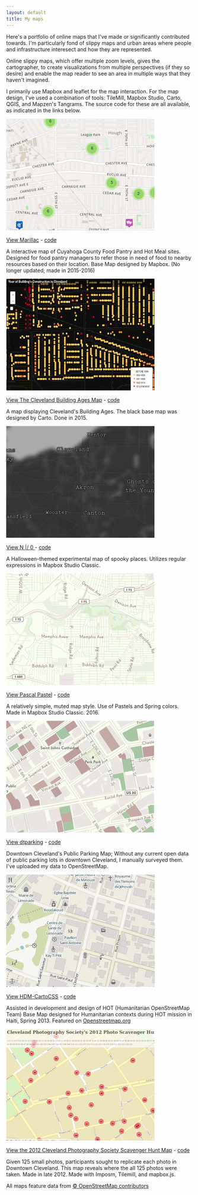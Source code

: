```yaml
---
layout: default 
title: My maps
---
```


Here's a portfolio of online maps that I've made or significantly contributed towards. I'm particularly fond of slippy maps and urban areas where people and infrastructure interesect and how they are represented.

Online slippy maps, which offer multiple zoom levels, gives the cartographer, to create visualizations from multiple perspectives (if they so desire) and enable the map reader to see an area in multiple ways that they haven't imagined.

I primarily use Mapbox and leaflet for the map interaction. For the map design, I've used a combination of tools: TileMill, Mapbox Studio, Carto, QGIS, and Mapzen's Tangrams. The source code for these are all available, as indicated in the links below.


![Marillac, cuyahoga food pantry web map](/images/2015-03-24-marillac-excerpt.png "Marillac, cuyahoga food pantry web map")

[View Marillac](http://skorasaurus.github.io/marillac/) -  [code](https://github.com/skorasaurus/marillac) 
   
A interactive map of Cuyahoga County Food Pantry and Hot Meal sites. Designed for food pantry managers to refer those in need of food to nearby resources based on their location. Base Map designed by Mapbox. (No longer updated; made in 2015-2016)

![Cleveland Building Ages Map](/images/2016-01-09-clebuildings-excerpt.png "Ages of Cleveland Buildings")

[View The Cleveland Building Ages Map](clebuildings/index.html) -  [code](https://github.com/skorasaurus/clebuildings) 
   
A map displaying Cleveland's Building Ages. The black base map was designed by Carto. Done in 2015.

![a picture of my haunted NWO map](/images/2016-09-27-nwo-excerpt.png "will's NWO map that is black and gray")


[View N \|/ 0 ](nwo.html) - [code](https://github.com/skorasaurus/nw0.tm2)

A Halloween-themed experimental map of spooky places.
Utilizes regular expressions in Mapbox Studio Classic. 


![Pascal Pastel base map](/images/2016-09-27-pascal_pastel-excerpt.png "will's Mapbox Map of -81.5831, 41.1425")

[View Pascal Pastel](https://a.tiles.mapbox.com/v4/skorasaurus.j73ni225/page.html?access_token=pk.eyJ1Ijoic2tvcmFzYXVydXMiLCJhIjoiaEdGTUZWTSJ9.osOC8tWU3bMaNprVNoEu7g#15/41.5040/-81.6829) - [code](https://github.com/skorasaurus/pascalpastel.tm2)

A relatively simple, muted map style. Use of Pastels and Spring colors. Made in Mapbox Studio Classic. 2016.

![downtown cleveland public parking map](/images/2015-03-24-dtparkingexcerpt.png "downtown cleveland public parking map")

[View dtparking](http://skorasaurus.github.io/dtparking/) - [code](https://github.com/skorasaurus/dtparking)

Downtown Cleveland's Public Parking Map; Without any current open data of public parking lots in downtown Cleveland, I manually surveyed them. I've uploaded my data to OpenStreetMap. 

![HOT/HDM ma](/images/2015-03-24-hdm-cartocssexcerpt.png "HOT/HDM map")


[View HDM-CartoCSS](http://www.openstreetmap.org/#map=18/19.66975/-72.12474&layers=H) - [code](https://github.com/hotosm/HDM-CartoCSS/)

Assisted in development and design of HOT (Humanitarian OpenStreetMap Team) Base Map designed for Humanitarian contexts during HOT mission in Haiti, Spring 2013. Featured on [Openstreetmap.org](https://www.openstreetmap.org)

![The CPS map](/images/2015-05-23-cps2012-excerpt.png "cleveland scav map")


[View the 2012 Cleveland Photography Society Scavenger Hunt Map](http://maps.jhfeichtnerfund.com) - [code](https://github.com/skorasaurus/cpsscav2012)

Given 125 small photos, participants sought to replicate each photo in Downtown Cleveland. This map reveals where the all 125 photos were taken. Made in late 2012. Made with Imposm, Tilemill, and mapbox.js.

All maps feature data from [© OpenStreetMap contributors](http://www.openstreetmap.org/copyright)